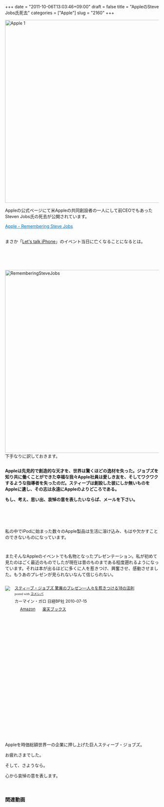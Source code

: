 +++
date = "2011-10-06T13:03:46+09:00"
draft = false
title = "AppleのSteve Jobs氏死去"
categories = ["Apple"]
slug = "2160"
+++

<img style="display:block; margin-left:auto; margin-right:auto;" src="http://knk-n.com/wp-content/uploads/2011/10/Apple-1.jpg" alt="Apple 1" title="Apple-1.jpg" border="0" width="600" height="" />

Appleの公式ページにて米Appleの共同創設者の一人にして前CEOでもあったSteven Jobs氏の死去が公開されています。

<a style="color:#0070C5;" href="http://www.apple.com/stevejobs/" target="_blank">Apple - Remembering Steve Jobs</a><a href="http://b.hatena.ne.jp/entry/http://www.apple.com/stevejobs/" target="_blank"><img border="0" src="http://b.hatena.ne.jp/entry/image/http://www.apple.com/stevejobs/" alt="" /></a><br><br>

まさか「<a href="http://www.engadget.com/2011/10/04/apples-lets-talk-iphone-keynote-liveblog/" target="_blank">Let's talk iPhone</a>」のイベント当日に亡くなることになるとは。<!--more--><p style="margin-top: 6em;"><img style="display:block; margin-left:auto; margin-right:auto;" src="http://knk-n.com/wp-content/uploads/2011/10/RememberingSteveJobs.jpg" alt="RememberingSteveJobs" title="RememberingSteveJobs.jpg" border="0" width="600" height="" />
下手なりに訳しておきます。
<p style="margin-top: 2em;">
<strong>Appleは先見的で創造的な天才を、世界は驚くほどの逸材を失った。ジョブズを知り共に働くことができた幸福な我々Apple社員は愛しき友を、そしてワクワクするような指導者を失ったのだ。スティーブは創設した彼にしか無いものをAppleに遺し、その志は永遠にAppleのよりどころである。

もし、考え、思い出、哀悼の意を表したいならば、メールを下さい。</strong>
<p style="margin-top: 6em;">
私の中でiPodに始まった数々のApple製品は生活に溶け込み、もはや欠かすことのできないものになっています。
<p style="margin-top: 3em;">
またそんなAppleのイベントでも名物となったプレゼンテーション。私が初めて見たのはごく最近のものでしたが現在は昔のものまである程度遡れるようになっています。それは本が出るほどに多くに人を惹きつけ、興奮させ、感動させました。もうあのプレゼンが見られないなんて信じられない。
<p style="margin-top: 2em;">
<div class="booklink-box" style="text-align:left;padding-bottom:20px;font-size:small;/zoom: 1;overflow: hidden;"><div class="booklink-image" style="float:left;margin:0 15px 10px 0;"><a href="http://www.amazon.co.jp/exec/obidos/asin/482224816X/knkn-22/" name="booklink" rel="nofollow" target="_blank"><img src="http://ecx.images-amazon.com/images/I/41aZDUxd8wL._SL160_.jpg" style="border: none;" /></a></div><div class="booklink-info" style="line-height:120%;/zoom: 1;overflow: hidden;"><div class="booklink-name" style="margin-bottom:10px;line-height:120%"><a href="http://www.amazon.co.jp/exec/obidos/asin/482224816X/knkn-22/" rel="nofollow" name="booklink" target="_blank">スティーブ・ジョブズ 驚異のプレゼン―人々を惹きつける18の法則</a><div class="booklink-powered-date" style="font-size:8pt;margin-top:5px;font-family:verdana;line-height:120%">posted with <a href="http://yomereba.com" target="_blank">ヨメレバ</a></div></div><div class="booklink-detail" style="margin-bottom:5px;">カーマイン・ガロ 日経BP社 2010-07-15    </div><div class="booklink-link2" style="margin-top:10px;"><div class="shoplinkamazon" style="display:inline;margin-right:5px;background: url('http://img.yomereba.com/yl.gif') 0 0 no-repeat;padding: 2px 0 2px 18px;white-space: nowrap;"><a href="http://www.amazon.co.jp/exec/obidos/asin/482224816X/knkn-22/" rel="nofollow" target="_blank" title="アマゾン" >Amazon</a></div><div class="shoplinkrakuten" style="display:inline;margin-right:5px;background: url('http://img.yomereba.com/yl.gif') 0 -50px no-repeat;padding: 2px 0 2px 18px;white-space: nowrap;"><a href="http://pt.afl.rakuten.co.jp/c/0dde77ec.b168ef29/?url=http%3A%2F%2Fbooks.rakuten.co.jp%2Frb%2F6529809%2F" rel="nofollow" target="_blank" title="楽天ブックス" >楽天ブックス</a></div></div></div></div>
<p style="margin-top: 2em;">
<object width="600" height="335"><param name="movie" value="http://www.youtube.com/v/6uW-E496FXg?version=3&amp;hl=ja_JP"></param><param name="allowFullScreen" value="true"></param><param name="allowscriptaccess" value="always"></param><embed src="http://www.youtube.com/v/6uW-E496FXg?version=3&amp;hl=ja_JP" type="application/x-shockwave-flash" width="600" height="335" allowscriptaccess="always" allowfullscreen="true"></embed></object>
<p style="margin-top: 3em;">
Appleを時価総額世界一の企業に押し上げた巨人スティーブ・ジョブズ。<p style="margin-top: 1em;">
お疲れさまでした。<p style="margin-top: 1em;">
そして、さようなら。<p style="margin-top: 1em;">
心から哀悼の意を表します。
<p style="margin-top: 4em;">
<h3>関連動画</h3>
<object width="600" height="335"><param name="movie" value="http://www.youtube.com/v/sT2yJnzNqQk?version=3&amp;hl=ja_JP"></param><param name="allowFullScreen" value="true"></param><param name="allowscriptaccess" value="always"></param><embed src="http://www.youtube.com/v/sT2yJnzNqQk?version=3&amp;hl=ja_JP" type="application/x-shockwave-flash" width="600" height="335" allowscriptaccess="always" allowfullscreen="true"></embed></object>
<object width="600" height="305"><param name="movie" value="http://www.youtube.com/v/C5krbG6KKk0?version=3&amp;hl=ja_JP"></param><param name="allowFullScreen" value="true"></param><param name="allowscriptaccess" value="always"></param><embed src="http://www.youtube.com/v/C5krbG6KKk0?version=3&amp;hl=ja_JP" type="application/x-shockwave-flash" width="600" height="305" allowscriptaccess="always" allowfullscreen="true"></embed></object>
